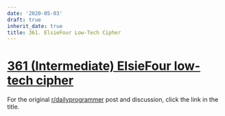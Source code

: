 ```yaml
---
date: '2020-05-03'
draft: true
inherit_date: true
title: 361. ElsieFour Low-Tech Cipher
---
```


# [361 (Intermediate) ElsieFour low-tech cipher](https://www.reddit.com/r/dailyprogrammer/comments/8jvbzg/20180516_challenge_361_intermediate_elsiefour/)

For the original [r/dailyprogrammer](https://www.reddit.com/r/dailyprogrammer/) post and discussion, click the link in the title.
